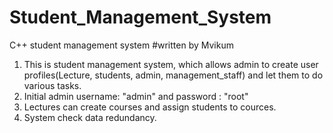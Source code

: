 # Student_Management_System
C++ student management system
#written by Mvikum

1. This is student management system, which allows admin to create user profiles(Lecture, students, admin, management_staff) and let them to do various tasks.
2. Initial admin username: "admin" and password : "root"
3. Lectures can create courses and assign students to cources.
4. System check data redundancy. 
